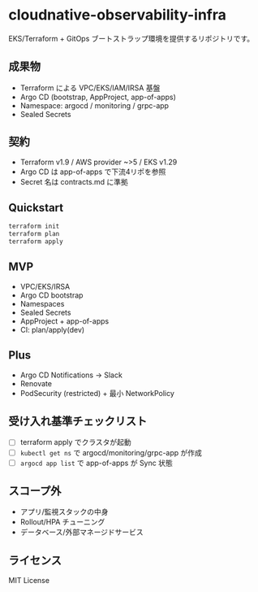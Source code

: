 # cloudnative-observability-infra

EKS/Terraform + GitOps ブートストラップ環境を提供するリポジトリです。

## 成果物
- Terraform による VPC/EKS/IAM/IRSA 基盤
- Argo CD (bootstrap, AppProject, app-of-apps)
- Namespace: argocd / monitoring / grpc-app
- Sealed Secrets

## 契約
- Terraform v1.9 / AWS provider ~>5 / EKS v1.29
- Argo CD は app-of-apps で下流4リポを参照
- Secret 名は contracts.md に準拠

## Quickstart
```bash
terraform init
terraform plan
terraform apply
```

## MVP
- VPC/EKS/IRSA
- Argo CD bootstrap
- Namespaces
- Sealed Secrets
- AppProject + app-of-apps
- CI: plan/apply(dev)

## Plus
- Argo CD Notifications → Slack
- Renovate
- PodSecurity (restricted) + 最小 NetworkPolicy

## 受け入れ基準チェックリスト
- [ ] terraform apply でクラスタが起動
- [ ] `kubectl get ns` で argocd/monitoring/grpc-app が作成
- [ ] `argocd app list` で app-of-apps が Sync 状態

## スコープ外
- アプリ/監視スタックの中身
- Rollout/HPA チューニング
- データベース/外部マネージドサービス

## ライセンス
MIT License
